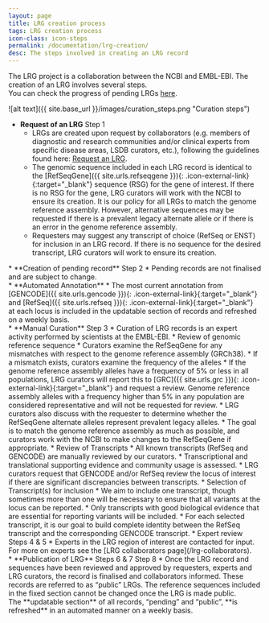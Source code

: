 ```yaml
---
layout: page
title: LRG creation process
tags: LRG creation process
icon-class: icon-steps
permalink: /documentation/lrg-creation/
desc: The steps involved in creating an LRG record
---
```


The LRG project is a collaboration between the NCBI and EMBL-EBI. The creation of an LRG involves several steps.   
You can check the progress of pending LRGs [here](/search/?query=pending).

<div class="margin-bottom-20"></div>
![alt text]({{ site.base_url }}/images/curation_steps.png "Curation steps")

* **Request of an LRG** <span class="badge pending_bg_dark_font margin-left-5">Step 1</span>
  * LRGs are created upon request by collaborators (e.g. members of diagnostic and research communities and/or clinical experts from specific disease areas, LSDB curators, etc.), following the guidelines found here: [Request an LRG](/documentation/lrg-request).
  * The genomic sequence included in each LRG record is identical to the [RefSeqGene]({{ site.urls.refseqgene }}){: .icon-external-link}{:target="_blank"} sequence (RSG) for the gene of interest. If there is no RSG for the gene, LRG curators will work with the NCBI to ensure its creation. It is our policy for all LRGs to match the genome reference assembly. However, alternative sequences may be requested if there is a prevalent legacy alternate allele or if there is an error in the genome reference assembly.
  * Requesters may suggest any transcript of choice (RefSeq or ENST) for inclusion in an LRG record. If there is no sequence for the desired transcript, LRG curators will work to ensure its creation.  

<div class="margin-bottom-10"></div>
* **Creation of pending record** <span class="badge pending_bg_dark_font margin-left-5">Step 2</span>
  * Pending records are not finalised and are subject to change.

<div class="margin-bottom-10"></div>
* **Automated Annotation**
  * The most current annotation from [GENCODE]({{ site.urls.gencode }}){: .icon-external-link}{:target="_blank"} and [RefSeq]({{ site.urls.refseq }}){: .icon-external-link}{:target="_blank"} at each locus is included in the updatable section of records and refreshed on a weekly basis.

<div class="margin-bottom-10"></div>
* **Manual Curation** <span class="badge pending_bg_dark_font margin-left-5">Step 3</span>
  * Curation of LRG records is an expert activity performed by scientists at the EMBL-EBI.
  * Review of genomic reference sequence
    * Curators examine the RefSeqGene for any mismatches with respect to the genome reference assembly (GRCh38).
    * If a mismatch exists, curators examine the frequency of the alleles
    * If the genome reference assembly alleles have a frequency of 5% or less in all populations, LRG curators will report this to [GRC]({{ site.urls.grc }}){: .icon-external-link}{:target="_blank"} and request a review. Genome reference assembly alleles with a frequency higher than 5% in any population are considered representative and will not be requested for review. 
    *  LRG curators also discuss with the requester to determine whether the RefSeqGene alternate alleles represent prevalent legacy alleles. 
    *  The goal is to match the genome reference assembly as much as possible, and curators work with the NCBI to make changes to the RefSeqGene if appropriate. 
  * Review of Transcripts
    *  All known transcripts (RefSeq and GENCODE) are manually reviewed by our curators.
    *  Transcriptional and translational supporting evidence and community usage is assessed. 
    *  LRG curators request that GENCODE and/or RefSeq review the locus of interest if there are significant discrepancies between transcripts. 
  * Selection of Transcript(s) for inclusion
    * We aim to include one transcript, though sometimes more than one will be necessary to ensure that all variants at the locus can be reported. 
    * Only transcripts with good biological evidence that are essential for reporting variants will be included. 
    * For each selected transcript, it is our goal to build complete identity between the RefSeq transcript and the corresponding GENCODE transcript.
  * Expert review <span class="badge pending_bg_dark_font margin-left-5">Steps 4 &amp; 5</span>
    * Experts in the LRG region of interest are contacted for input. For more on experts see the [LRG collaborators page](/lrg-collaborators).

<div class="margin-bottom-10"></div> 
* **Publication of LRG** <span class="badge pending_bg_dark_font margin-left-5">Steps 6 &amp; 7</span> <span class="badge lrg_blue_bg margin-left-5">Step 8</span>
  * Once the LRG record and sequences have been reviewed and approved by requesters, experts and LRG curators, the record is finalised and collaborators informed. These records are referred to as “public” LRGs. The reference sequences included in the fixed section cannot be changed once the LRG is made public.

<div class="margin-bottom-20"></div>
The **updatable section** of all records, “pending” and “public”, **is refreshed** in an automated manner on a weekly basis.

<div class="margin-bottom-40"></div>

